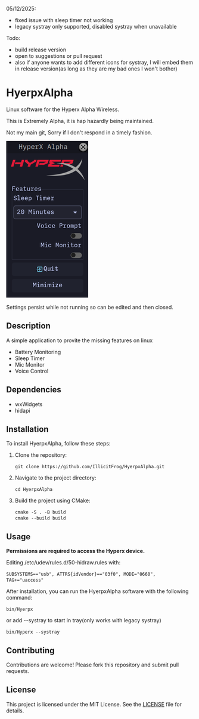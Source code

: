 05/12/2025:

- fixed issue with sleep timer not working
- legacy systray only supported, disabled systray when unavailable

Todo:

- build release version
- open to suggestions or pull request
- also if anyone wants to add different icons for systray, I will embed them in release version(as long as they are my bad ones I won't bother)

# HyerpxAlpha

Linux software for the Hyperx Alpha Wireless.

This is Extremely Alpha, it is hap hazardly being maintained.

Not my main git, Sorry if I don't respond in a timely fashion.

![HyerpxAlpha](assets/Hyperx.png)

Settings persist while not running so can be edited and then closed.

## Description

A simple application to provite the missing features on linux

- Battery Monitoring
- Sleep Timer
- Mic Monitor
- Voice Control

## Dependencies

- wxWidgets
- hidapi

## Installation

To install HyerpxAlpha, follow these steps:

1. Clone the repository:
   ```
   git clone https://github.com/IllicitFrog/HyerpxAlpha.git
   ```
2. Navigate to the project directory:
   ```
   cd HyerpxAlpha
   ```
3. Build the project using CMake:

   ```
   cmake -S . -B build
   cmake --build build
   ```

## Usage

**Permissions are required to access the Hyperx device.**

Editing /etc/udev/rules.d/50-hidraw.rules with:

```
SUBSYSTEMS=="usb", ATTRS{idVendor}=="03f0", MODE="0660", TAG+="uaccess"
```

After installation, you can run the HyerpxAlpha software with the following command:

```
bin/Hyerpx
```

or add --systray to start in tray(only works with legacy systray)

```
bin/Hyperx --systray
```

## Contributing

Contributions are welcome! Please fork this repository and submit pull requests.

## License

This project is licensed under the MIT License. See the [LICENSE](LICENSE) file for details.
